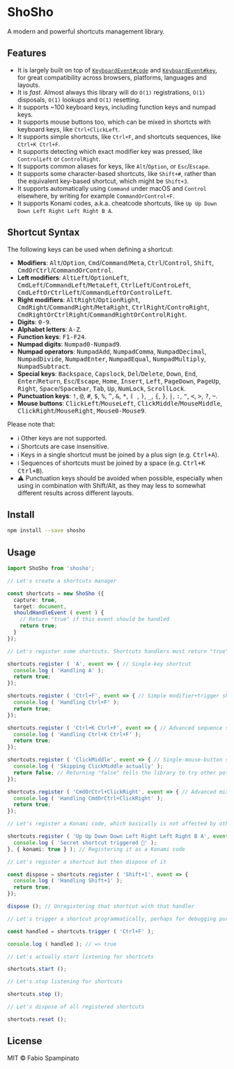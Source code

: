 # ShoSho

A modern and powerful shortcuts management library.

## Features

- It is largely built on top of [`KeyboardEvent#code`](https://developer.mozilla.org/en-US/docs/Web/API/KeyboardEvent/code) and [`KeyboardEvent#key`](https://developer.mozilla.org/en-US/docs/Web/API/KeyboardEvent/key), for great compatibility across browsers, platforms, languages and layouts.
- It is _fast_. Almost always this library will do `O(1)` registrations, `O(1)` disposals, `O(1)` lookups and `O(1)` resetting.
- It supports ~100 keyboard keys, including function keys and numpad keys.
- It supports mouse buttons too, which can be mixed in shortcts with keyboard keys, like `Ctrl+ClickLeft`.
- It supports simple shortcuts, like `Ctrl+F`, and shortcuts sequences, like `Ctrl+K Ctrl+F`.
- It supports detecting which exact modifier key was pressed, like `ControlLeft` or `ControlRight`.
- It supports common aliases for keys, like `Alt`/`Option`, or `Esc`/`Escape`.
- It supports some character-based shortcuts, like `Shift+#`, rather than the equivalent key-based shortcut, which might be `Shift+3`.
- It supports automatically using `Command` under macOS and `Control` elsewhere, by writing for example `CommandOrControl+F`.
- It supports Konami codes, a.k.a. cheatcode shortcuts, like `Up Up Down Down Left Right Left Right B A`.

## Shortcut Syntax

The following keys can be used when defining a shortcut:

- **Modifiers**: <kbd>Alt</kbd>/<kbd>Option</kbd>, <kbd>Cmd</kbd>/<kbd>Command</kbd>/<kbd>Meta</kbd>, <kbd>Ctrl</kbd>/<kbd>Control</kbd>, <kbd>Shift</kbd>, <kbd>CmdOrCtrl</kbd>/<kbd>CommandOrControl</kbd>.
- **Left modifiers**: <kbd>AltLeft</kbd>/<kbd>OptionLeft</kbd>, <kbd>CmdLeft</kbd>/<kbd>CommandLeft</kbd>/<kbd>MetaLeft</kbd>, <kbd>CtrlLeft</kbd>/<kbd>ControLeft</kbd>, <kbd>CmdLeftOrCtrlLeft</kbd>/<kbd>CommandLeftOrControlLeft</kbd>.
- **Right modifiers**: <kbd>AltRight</kbd>/<kbd>OptionRight</kbd>, <kbd>CmdRight</kbd>/<kbd>CommandRight</kbd>/<kbd>MetaRight</kbd>, <kbd>CtrlRight</kbd>/<kbd>ControRight</kbd>, <kbd>CmdRightOrCtrlRight</kbd>/<kbd>CommandRightOrControlRight</kbd>.
- **Digits**: <kbd>0-9</kbd>.
- **Alphabet letters**: <kbd>A-Z</kbd>.
- **Function keys**: <kbd>F1-F24</kbd>.
- **Numpad digits**: <kbd>Numpad0-Numpad9</kbd>.
- **Numpad operators**: <kbd>NumpadAdd</kbd>, <kbd>NumpadComma</kbd>, <kbd>NumpadDecimal</kbd>, <kbd>NumpadDivide</kbd>, <kbd>NumpadEnter</kbd>, <kbd>NumpadEqual</kbd>, <kbd>NumpadMultiply</kbd>, <kbd>NumpadSubtract</kbd>.
- **Special keys**: <kbd>Backspace</kbd>, <kbd>Capslock</kbd>, <kbd>Del</kbd>/<kbd>Delete</kbd>, <kbd>Down</kbd>, <kbd>End</kbd>, <kbd>Enter</kbd>/<kbd>Return</kbd>, <kbd>Esc</kbd>/<kbd>Escape</kbd>, <kbd>Home</kbd>, <kbd>Insert</kbd>, <kbd>Left</kbd>, <kbd>PageDown</kbd>, <kbd>PageUp</kbd>, <kbd>Right</kbd>, <kbd>Space</kbd>/<kbd>Spacebar</kbd>, <kbd>Tab</kbd>, <kbd>Up</kbd>, <kbd>NumLock</kbd>, <kbd>ScrollLock</kbd>.
- **Punctuation keys**: <kbd>!</kbd>, <kbd>@</kbd>, <kbd>#</kbd>, <kbd>$</kbd>, <kbd>%</kbd>, <kbd>^</kbd>, <kbd>&</kbd>, <kbd>*</kbd>, <kbd>(  </kbd>, <kbd>)</kbd>, <kbd>_</kbd>, <kbd>{</kbd>, <kbd>}</kbd>, <kbd>|</kbd>, <kbd>:</kbd>, <kbd>"</kbd>, <kbd><</kbd>, <kbd>></kbd>, <kbd>?</kbd>, <kbd>~</kbd>.
- **Mouse buttons**: <kbd>ClickLeft</kbd>/<kbd>MouseLeft</kbd>, <kbd>ClickMiddle</kbd>/<kbd>MouseMiddle</kbd>, <kbd>ClickRight</kbd>/<kbd>MouseRight</kbd>, <kbd>Mouse0-Mouse9</kbd>.

Please note that:

- ℹ️ Other keys are not supported.
- ℹ️ Shortcuts are case insensitive.
- ℹ️ Keys in a single shortcut must be joined by a plus sign (e.g. <kbd>Ctrl+A</kbd>).
- ℹ️ Sequences of shortcuts must be joined by a space (e.g. <kbd>Ctrl+K Ctrl+B</kbd>).
- ⚠️ Punctuation keys should be avoided when possible, especially when using in combination with Shift/Alt, as they may less to somewhat different results across different layouts.

## Install

```sh
npm install --save shosho
```

## Usage

```ts
import ShoSho from 'shosho';

// Let's create a shortcuts manager

const shortcuts = new ShoSho ({
  capture: true,
  target: document,
  shouldHandleEvent ( event ) {
    // Return "true" if this event should be handled
    return true;
  }
});

// Let's register some shortcuts. Shortcuts handlers must return "true" if they actually handled the shortcut

shortcuts.register ( 'A', event => { // Single-key shortcut
  console.log ( 'Handling A' );
  return true;
});

shortcuts.register ( 'Ctrl+F', event => { // Simple modifier+trigger shortcut
  console.log ( 'Handling Ctrl+F' );
  return true;
});

shortcuts.register ( 'Ctrl+K Ctrl+F', event => { // Advanced sequence shortcut
  console.log ( 'Handling Ctrl+K Ctrl+F' );
  return true;
});

shortcuts.register ( 'ClickMiddle', event => { // Single-mouse-button shortcut
  console.log ( 'Skipping ClickMiddle actually' );
  return false; // Returning "false" tells the library to try other potential handlers for this shortcut
});

shortcuts.register ( 'CmdOrCtrl+ClickRight', event => { // Advanced mixed keyboard/mouse shortcut
  console.log ( 'Handling CmdOrCtrl+ClickRight' );
  return true;
});

// Let's register a Konami code, which basically is not affected by other registered shortcuts

shortcuts.register ( 'Up Up Down Down Left Right Left Right B A', event => { // A Konami code
  console.log ( 'Secret shortcut triggered 🚀' );
}, { konami: true } ); // Registering it as a Konami code

// Let's register a shortcut but then dispose of it

const dispose = shortcuts.register ( 'Shift+1', event => {
  console.log ( 'Handling Shift+1' );
  return true;
});

dispose (); // Unregistering that shortcut with that handler

// Let's trigger a shortcut programmatically, perhaps for debugging purposes

const handled = shortcuts.trigger ( 'Ctrl+F' );

console.log ( handled ); // => true

// Let's actually start listening for shortcuts

shortcuts.start ();

// Let's stop listening for shortcuts

shortcuts.stop ();

// Let's dispose of all registered shortcuts

shortcuts.reset ();
```

## License

MIT © Fabio Spampinato
